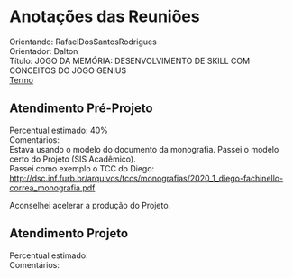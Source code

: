 # Anotações das Reuniões

Orientando: RafaelDosSantosRodrigues  
Orientador: Dalton  
Título: JOGO DA MEMÓRIA: DESENVOLVIMENTO DE SKILL COM CONCEITOS DO JOGO GENIUS  
[Termo](RafaelDosSantosRodrigues_Termo.pdf "Termo")  

## Atendimento Pré-Projeto

Percentual estimado: 40%  
Comentários:  
Estava usando o modelo do documento da monografia. Passei o modelo certo do Projeto (SIS Acadêmico).  
Passei como exemplo o TCC do Diego: <http://dsc.inf.furb.br/arquivos/tccs/monografias/2020_1_diego-fachinello-correa_monografia.pdf>  

Aconselhei acelerar a produção do Projeto.  

## Atendimento Projeto

Percentual estimado:  
Comentários:  
